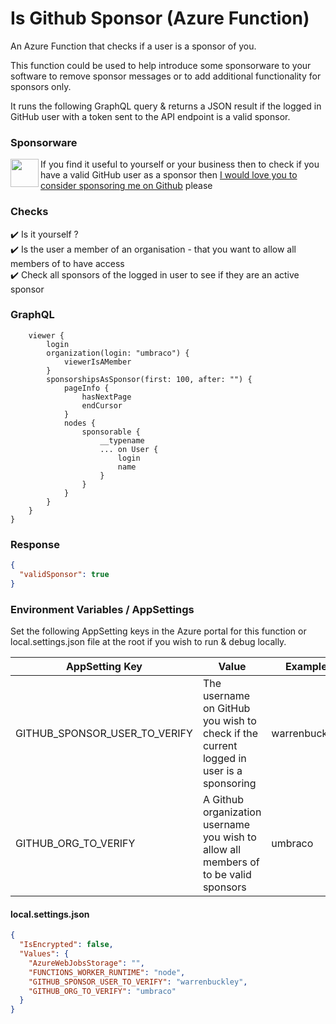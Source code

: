 # Is Github Sponsor (Azure Function)
An Azure Function that checks if a user is a sponsor of you.

This function could be used to help introduce some sponsorware to your software to remove sponsor messages or to add additional functionality for sponsors only.

It runs the following GraphQL query & returns a JSON result if the logged in GitHub user with a token sent to the API endpoint is a valid sponsor.

### Sponsorware
<a href="https://github.com/sponsors/warrenbuckley"><img src="https://github.githubassets.com/images/modules/site/sponsors/pixel-mona-heart.gif" align="left" height="45" /></a>
If you find it useful to yourself or your business then to check if you have a valid GitHub user as a sponsor then <a href="https://github.com/sponsors/warrenbuckley">I would love you to consider sponsoring me on Github</a> please

### Checks 
✔️ Is it yourself ? <br/>
✔️ Is the user a member of an organisation - that you want to allow all members of to have access <br/>
✔️ Check all sponsors of the logged in user to see if they are an active sponsor <br/>


### GraphQL
```json{
    viewer {
        login
        organization(login: "umbraco") {
            viewerIsAMember
        }
        sponsorshipsAsSponsor(first: 100, after: "") {
            pageInfo {
                hasNextPage
                endCursor
            }
            nodes {
                sponsorable {
                    __typename
                    ... on User {
                        login
                        name
                    }
                }
            }
        }
    }
}
```



### Response
```json
{
  "validSponsor": true
}
```

### Environment Variables / AppSettings

Set the following AppSetting keys in the Azure portal for this function or local.settings.json file at the root if you wish to run & debug locally.

| AppSetting Key | Value | Example
|----------------|-------|--------
|GITHUB_SPONSOR_USER_TO_VERIFY|The username on GitHub you wish to check if the current logged in user is a sponsoring|warrenbuckley
|GITHUB_ORG_TO_VERIFY|A Github organization username you wish to allow all members of to be valid sponsors|umbraco


#### local.settings.json
```json
{
  "IsEncrypted": false,
  "Values": {
    "AzureWebJobsStorage": "",
    "FUNCTIONS_WORKER_RUNTIME": "node",
    "GITHUB_SPONSOR_USER_TO_VERIFY": "warrenbuckley",
    "GITHUB_ORG_TO_VERIFY": "umbraco"
  }
}
```

